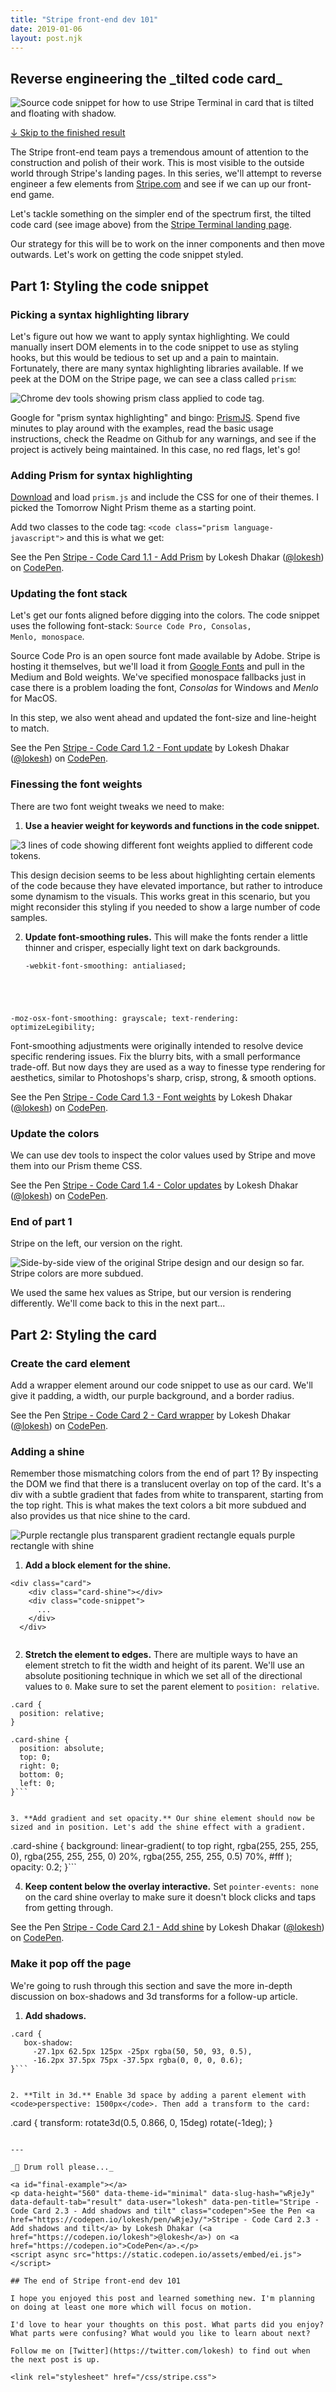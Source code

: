 ```yaml
---
title: "Stripe front-end dev 101"
date: 2019-01-06
layout: post.njk
---
```


<h2 class="page-subtitle">Reverse engineering the _tilted code card_</h2>

<div class="figure">
  <img style="max-width: 650px;" src="/media/posts/stripe/101/code-card.jpg" alt="Source code snippet for how to use Stripe Terminal in card that is tilted and floating with shadow.">
</div>


<a href="#final-example">↓ Skip to the finished result</a>

The Stripe front-end team pays a tremendous amount of attention to the construction and polish of their work. This is most visible to the outside world through Stripe's landing pages. In this series, we'll attempt to reverse engineer a few elements from [Stripe.com](https://stripe.com/) and see if we can up our front-end game.

Let's tackle something on the simpler end of the spectrum first, the tilted code card (see image above) from the [Stripe Terminal landing page](https://stripe.com/terminal).

Our strategy for this will be to work on the inner components and then move outwards. Let's work on getting the code snippet styled.

## Part 1: Styling the code snippet

### Picking a syntax highlighting library

Let's figure out how we want to apply syntax highlighting. We could manually insert DOM elements in to the code snippet to use as styling hooks, but this would be tedious to set up and a pain to maintain. Fortunately, there are many syntax highlighting libraries available. If we peek at the DOM on the Stripe page, we can see a class called `prism`:

<div class="figure">
  <img style="max-width: 480px;" src="/media/posts/stripe/101/code-card-inspect-prism.png" alt="Chrome dev tools showing prism class applied to code tag.">
</div>

Google for "prism syntax highlighting" and bingo: [PrismJS](https://prismjs.com/). Spend five minutes to play around with the examples, read the basic usage instructions, check the Readme on Github for any warnings, and see if the project is actively being maintained. In this case, no red flags, let's go!

### Adding Prism for syntax highlighting
[Download](https://prismjs.com/download.html) and load `prism.js` and include the CSS for one of their themes. I picked the Tomorrow Night Prism theme as a starting point.

Add two classes to the code tag: `<code class="prism language-javascript">` and this is what we get:

<p data-height="400" data-theme-id="minimal" data-slug-hash="EGLNOr" data-default-tab="html,result" data-user="lokesh" data-pen-title="Stripe - Code Card 1.1 - Add Prism" class="codepen">See the Pen <a href="https://codepen.io/lokesh/pen/EGLNOr/">Stripe - Code Card 1.1 - Add Prism</a> by Lokesh Dhakar (<a href="https://codepen.io/lokesh">@lokesh</a>) on <a href="https://codepen.io">CodePen</a>.</p>
<script async src="https://static.codepen.io/assets/embed/ei.js"></script>

### Updating the font stack

Let's get our fonts aligned before digging into the colors. The code snippet uses the following font-stack: <code>Source Code Pro, Consolas, Menlo, monospace</code>.

Source Code Pro is an open source font made available by Adobe. Stripe is hosting it themselves, but we'll load it from [Google Fonts](https://fonts.google.com/specimen/Source+Code+Pro) and pull in the Medium and Bold weights. We've specified monospace fallbacks just in case there is a problem loading the font, _Consolas_ for Windows and _Menlo_ for MacOS.

In this step, we also went ahead and updated the font-size and line-height to match.

<p data-height="400" data-theme-id="minimal" data-slug-hash="jXxyOx" data-default-tab="css,result" data-user="lokesh" data-pen-title="Stripe - Code Card 1.2 - Font update" class="codepen">See the Pen <a href="https://codepen.io/lokesh/pen/jXxyOx/">Stripe - Code Card 1.2 - Font update</a> by Lokesh Dhakar (<a href="https://codepen.io/lokesh">@lokesh</a>) on <a href="https://codepen.io">CodePen</a>.</p>
<script async src="https://static.codepen.io/assets/embed/ei.js"></script>

### Finessing the font weights

There are two font weight tweaks we need to make:

1. **Use a heavier weight for keywords and functions in the code snippet.**

  <div class="figure no-border">
    <img style="max-width: 535px;" src="/media/posts/stripe/101/code-card-font-weights.png" alt="3 lines of code showing different font weights applied to different code tokens.">
  </div>

  This design decision seems to be less about highlighting certain elements of the code because they have elevated importance, but rather to introduce some dynamism to the visuals. This works great in this scenario, but you might reconsider this styling if you needed to show a large number of code samples.

  <div class="note note-design" style="display: none">
    <svg class="note-icon" xmlns="http://www.w3.org/2000/svg" width="24" height="24" viewBox="0 0 24 24" fill="none" stroke="currentColor" stroke-width="2" stroke-linecap="round" stroke-linejoin="round" class="feather feather-image"><rect x="3" y="3" width="18" height="18" rx="2" ry="2"></rect><circle cx="8.5" cy="8.5" r="1.5"></circle><polyline points="21 15 16 10 5 21"></polyline></svg>
    <div class="note-text">
      <div class="note-tag">Design</div>
      <p>This decision seems to be less about highlighting certain elements of the code because they have elevated importance, but rather to introduce some dynamism to the visuals.</p>
    </div>
  </div>

2. **Update font-smoothing rules.** This will make the fonts render a little thinner and crisper, especially light text on dark backgrounds.

   <pre><code>-webkit-font-smoothing: antialiased;
-moz-osx-font-smoothing: grayscale;
text-rendering: optimizeLegibility;</pre></code>

  Font-smoothing adjustments were originally intended to resolve device specific rendering issues. Fix the blurry bits, with a small performance trade-off. But now days they are used as a way to finesse type rendering for aesthetics, similar to Photoshops's sharp, crisp, strong, & smooth options.


<p data-height="400" data-theme-id="minimal" data-slug-hash="jXxyzX" data-default-tab="result,css" data-user="lokesh" data-pen-title="Stripe - Code Card 1.3 - Font weights" class="codepen">See the Pen <a href="https://codepen.io/lokesh/pen/jXxyzX/">Stripe - Code Card 1.3 - Font weights</a> by Lokesh Dhakar (<a href="https://codepen.io/lokesh">@lokesh</a>) on <a href="https://codepen.io">CodePen</a>.</p>
<script async src="https://static.codepen.io/assets/embed/ei.js"></script>


### Update the colors

We can use dev tools to inspect the color values used by Stripe and move them into our Prism theme CSS.

<p data-height="400" data-theme-id="minimal" data-slug-hash="BvxpeO" data-default-tab="css,result" data-user="lokesh" data-pen-title="Stripe - Code Card 1.4 - Color updates" class="codepen">See the Pen <a href="https://codepen.io/lokesh/pen/BvxpeO/">Stripe - Code Card 1.4 - Color updates</a> by Lokesh Dhakar (<a href="https://codepen.io/lokesh">@lokesh</a>) on <a href="https://codepen.io">CodePen</a>.</p>
<script async src="https://static.codepen.io/assets/embed/ei.js"></script>

### End of part 1

Stripe on the left, our version on the right.

<div class="figure">
  <img style="max-width: 480px;" src="/media/posts/stripe/101/code-card-color-comparison.jpg" alt="Side-by-side view of the original Stripe design and our design so far. Stripe colors are more subdued.">
</div>

We used the same hex values as Stripe, but our version is rendering differently. We'll come back to this in the next part...

## Part 2: Styling the card

### Create the card element

Add a wrapper element around our code snippet to use as our card. We'll give it padding, a width, our purple background, and a border radius.

<div class="note note-design" style="display: none">
  <svg class="note-icon" xmlns="http://www.w3.org/2000/svg" width="24" height="24" viewBox="0 0 24 24" fill="none" stroke="currentColor" stroke-width="2" stroke-linecap="round" stroke-linejoin="round" class="feather feather-image"><rect x="3" y="3" width="18" height="18" rx="2" ry="2"></rect><circle cx="8.5" cy="8.5" r="1.5"></circle><polyline points="21 15 16 10 5 21"></polyline></svg>
  <div class="note-text">
    <div class="note-tag">Design</div>
    <p>The padding rule Stripe uses is <code>padding: 25px 30px</code>. This is shorthand to say, 25px on top and bottom, an 30px on the left and right. Why not 30px all around?</p>
  </div>
</div>


<p data-height="600" data-theme-id="minimal" data-slug-hash="BvxWpb" data-default-tab="css,result" data-user="lokesh" data-pen-title="Stripe - Code Card 2 - Card wrapper" class="codepen">See the Pen <a href="https://codepen.io/lokesh/pen/BvxWpb/">Stripe - Code Card 2 - Card wrapper</a> by Lokesh Dhakar (<a href="https://codepen.io/lokesh">@lokesh</a>) on <a href="https://codepen.io">CodePen</a>.</p>
<script async src="https://static.codepen.io/assets/embed/ei.js"></script>

### Adding a shine

Remember those mismatching colors from the end of part 1? By inspecting the DOM we find that there is a translucent overlay on top of the card. It's a div with a subtle gradient that fades from white to transparent, starting from the top right. This is what makes the text colors a bit more subdued and also provides us that nice shine to the card.

<div class="figure">
  <img style="max-width: 480px;" src="/media/posts/stripe/101/code-card-shine-equation.jpg" alt="Purple rectangle plus transparent gradient rectangle equals purple rectangle with shine">
</div>

1. **Add a block element for the shine.**

  <pre><code>&lt;div class=&quot;card&quot;&gt;
    &lt;div class=&quot;card-shine&quot;&gt;&lt;/div&gt;
    &lt;div class=&quot;code-snippet&quot;&gt;
      ...
    &lt;/div&gt;
  &lt;/div&gt;
  </div></code></pre>

2. **Stretch the element to edges.** There are multiple ways to have an element stretch to fit the width and height of its parent. We'll use an absolute positioning technique in which we set all of the directional values to <code>0</code>. Make sure to set the parent element to <code>position: relative</code>.

  ```
  .card {
    position: relative;
  }

  .card-shine {
    position: absolute;
    top: 0;
    right: 0;
    bottom: 0;
    left: 0;
  }```


3. **Add gradient and set opacity.** Our shine element should now be sized and in position. Let's add the shine effect with a gradient.

  ```
  .card-shine {
    background: linear-gradient(
      to top right,
      rgba(255, 255, 255, 0),
      rgba(255, 255, 255, 0) 20%,
      rgba(255, 255, 255, 0.5) 70%,
      #fff
    );
    opacity: 0.2;
  }```

4. **Keep content below the overlay interactive.** Set <code>pointer-events: none</code> on the card shine overlay to make sure it doesn't block clicks and taps from getting through.

<p data-height="520" data-theme-id="minimal" data-slug-hash="xmjdMe" data-default-tab="css,result" data-user="lokesh" data-pen-title="Stripe - Code Card 2.1 - Add shine" class="codepen">See the Pen <a href="https://codepen.io/lokesh/pen/xmjdMe/">Stripe - Code Card 2.1 - Add shine</a> by Lokesh Dhakar (<a href="https://codepen.io/lokesh">@lokesh</a>) on <a href="https://codepen.io">CodePen</a>.</p>
<script async src="https://static.codepen.io/assets/embed/ei.js"></script>

### Make it pop off the page

We're going to rush through this section and save the more in-depth discussion on box-shadows and 3d transforms for a follow-up article.

1. **Add shadows.**

  ```
  .card {
     box-shadow:
       -27.1px 62.5px 125px -25px rgba(50, 50, 93, 0.5),
       -16.2px 37.5px 75px -37.5px rgba(0, 0, 0, 0.6);
  }```


2. **Tilt in 3d.** Enable 3d space by adding a parent element with <code>perspective: 1500px</code>. Then add a transform to the card:

  ```
  .card {
     transform: rotate3d(0.5, 0.866, 0, 15deg) rotate(-1deg);
  }
  ```

---

_🥁 Drum roll please..._

<a id="final-example"></a>
<p data-height="560" data-theme-id="minimal" data-slug-hash="wRjeJy" data-default-tab="result" data-user="lokesh" data-pen-title="Stripe - Code Card 2.3 - Add shadows and tilt" class="codepen">See the Pen <a href="https://codepen.io/lokesh/pen/wRjeJy/">Stripe - Code Card 2.3 - Add shadows and tilt</a> by Lokesh Dhakar (<a href="https://codepen.io/lokesh">@lokesh</a>) on <a href="https://codepen.io">CodePen</a>.</p>
<script async src="https://static.codepen.io/assets/embed/ei.js"></script>

## The end of Stripe front-end dev 101

I hope you enjoyed this post and learned something new. I'm planning on doing at least one more which will focus on motion.

I'd love to hear your thoughts on this post. What parts did you enjoy? What parts were confusing? What would you like to learn about next?

Follow me on [Twitter](https://twitter.com/lokesh) to find out when the next post is up.

<link rel="stylesheet" href="/css/stripe.css">

